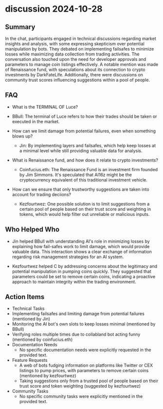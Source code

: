 # discussion 2024-10-28

## Summary
 In the chat, participants engaged in technical discussions regarding market insights and analysis, with some expressing skepticism over potential manipulation by bots. They debated on implementing failsafes to minimize losses while maximizing data collection from trading activities. The conversation also touched upon the need for developer approvals and parameters to manage coin listings effectively. A notable mention was made of Renaissance fund, with speculations about its connection to crypto investments by DarkFateLife. Additionally, there were discussions on community trust scores influencing suggestions within a pool of people.

## FAQ
 - What is the TERMINAL OF Luce?
  - BBull: The terminal of Luce refers to how their trades should be taken or executed in the market.

- How can we limit damage from potential failures, even when something blows up?
  - Jin: By implementing layers and failsafes, which help keep losses at a minimal level while still providing valuable data for analysis.

- What is Renaissance fund, and how does it relate to crypto investments?
  - Coinfucius.eth: The Renaissance Fund is an investment firm founded by Jim Simmons. It's speculated that AI16z might be the cryptocurrency equivalent of this traditional investment vehicle.

- How can we ensure that only trustworthy suggestions are taken into account for trading deciions?
  - Kezfourtwez: One possible solution is to limit suggestions from a certain pool of people based on their trust score and weighting in tokens, which would help filter out unreliable or malicious inputs.

## Who Helped Who
 - Jin helped BBull with understanding AI's role in minimizing losses by explaining how fail-safes work to limit damage, which would provide valuable data. This interaction shows a clear exchange of information regarding risk management strategies for an AI system.

- Kezfourtwez helped C by addressing concerns about the legitimacy and potential manipulation in pumping coins quickly. They suggested that parameters could be set to remove certain coins, indicating a proactive approach to maintain integrity within the trading environment.

## Action Items
 - Technical Tasks
  - Implementing failsafes and limiting damage from potential failures (mentioned by Jin)
  - Monitoring the AI bot's own slots to keep losses minimal (mentioned by BBull)
  - Verifying roles multiple times due to collabland bot acting funny (mentioned by coinfucius.eth)
- Documentation Needs
  - No specific documentation needs were explicitly requested in the provided text.
- Feature Requests
  - A web of bots fudging information on platforms like Twitter or CEX listings to pump prices, with parameters to remove certain coins (mentioned by kezfourtwez)
  - Taking suggestions only from a trusted pool of people based on their trust score and token weighting (suggested by kezfourtwez)
- Community Tasks
  - No specific community tasks were explicitly mentioned in the provided text.

